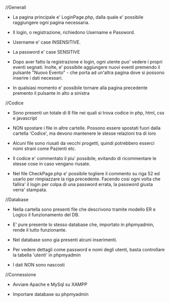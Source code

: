 
//Generali

- La pagina principale e' LoginPage.php, dalla quale e' possibile raggiungere ogni pagina necessaria.

- Il login, o registrazione, richiedono Username e Password.

- Username e' case INSENSITIVE.

- La password e' case SENSITIVE

- Dopo aver fatto la registrazione e login, ogni utente puo' vedere i propri eventi segnati. Inolte, e' possibile aggiungere nuovi eventi premendo il pulsante "Nuovo Evento" - che porta ad un'altra pagina dove si possono inserire i dati necessari.

- In qualsiasi momento e' possibile tornare alla pagina precedente premento il pulsante in alto a sinistra


//Codice

- Sono presenti un totale di 8 file nei quali si trova codice in php, html, css e javascript 

- NON spostare i file in altre cartelle. Possono essere spostati fuori dalla cartella 'Codice', ma devono mantenere le stesse relazioni tra di loro

- Alcuni file sono riusati da vecchi progetti, quindi potrebbero esserci nomi strani come Pazienti etc.

- Il codice e' commentato il piu' possibile, evitando di ricommentare le stesse cose in caso vengano riusate.

- Nel file CheckPage.php e' possibile togliere il commento su riga 52 ed usarlo per rimpiazzare la riga precedente. Facendo cosi ogni volta che fallira' il login per colpa di una password errata, la password giusta verra' stampata. 


//Database

- Nella cartella sono presenti file che descrivono tramite modello ER e Logico il funzionamento del DB.

- E' pure presente lo stesso database che, importato in phpmyadmin, rende il tutto funzionante.

- Nel database sono gia presenti alcuni inserimenti.

- Per vedere dettagli come password e nomi degli utenti, basta controllare la tabella 'utenti' in phpmyadmin

- I dati NON sono nascosti


//Connessione

- Avviare Apache e MySql su XAMPP

- Importare database su phpmyadmin




